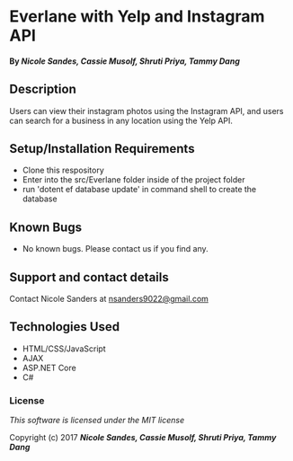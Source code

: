 # Everlane with Yelp and Instagram API

#### By _**Nicole Sandes, Cassie Musolf, Shruti Priya, Tammy Dang**_

## Description
Users can view their instagram photos using the Instagram API, and users can search for a business in any location using the Yelp API.

## Setup/Installation Requirements

* Clone this respository
* Enter into the src/Everlane folder inside of the project folder
* run 'dotent ef database update' in command shell to create the database

## Known Bugs

* No known bugs. Please contact us if you find any.

## Support and contact details

Contact Nicole Sanders at nsanders9022@gmail.com

## Technologies Used

* HTML/CSS/JavaScript
* AJAX
* ASP.NET Core
* C#

### License

*This software is licensed under the MIT license*

Copyright (c) 2017 **_Nicole Sandes, Cassie Musolf, Shruti Priya, Tammy Dang_**
